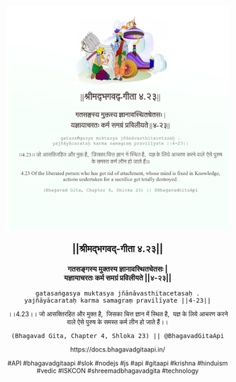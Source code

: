 <img src="../../asset/BG_4_23.png"/>
<center><h2>||श्रीमद्‍भगवद्‍-गीता ४.२३||</h2>
<h3>गतसङ्गस्य मुक्तस्य ज्ञानावस्थितचेतसः |<br/>यज्ञायाचरतः कर्म समग्रं प्रविलीयते ||४-२३||</h3>
<pre>gatasaṅgasya muktasya jñānāvasthitacetasaḥ .<br/>yajñāyācarataḥ karma samagraṃ pravilīyate ||4-23||</pre>
<p>।।4.23।। जो आसक्तिरहित और मुक्त है,  जिसका चित्त ज्ञान में स्थित है,  यज्ञ के लिये आचरण करने वाले ऐसे पुरुष के समस्त कर्म लीन हो जाते हैं।।</p>
<pre>(Bhagavad Gita, Chapter 4, Shloka 23) || @BhagavadGitaApi</pre><p>https://docs.bhagavadgitaapi.in/</p><p>#API #bhagavadgitaapi #slok #nodejs #js #api #gitaapi #krishna #hinduism #vedic #ISKCON #shreemadbhagavadgita #technology</p></center>